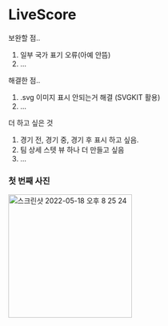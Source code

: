 # LiveScore

보완할 점..
1. 일부 국가 표기 오류(아예 안뜸)
2. ...

해결한 점..
1. .svg 이미지 표시 안되는거 해결 (SVGKIT 활용)
2. ...

더 하고 싶은 것
1. 경기 전, 경기 중, 경기 후 표시 하고 싶음.
2. 팀 상세 스텟 뷰 하나 더 만들고 싶음
3. ...


### 첫 번째 사진
<img width="247" alt="스크린샷 2022-05-18 오후 8 25 24" src="https://user-images.githubusercontent.com/96865411/169495463-ac3e1e5a-a393-44b2-b2d4-184c04183f3d.png">
